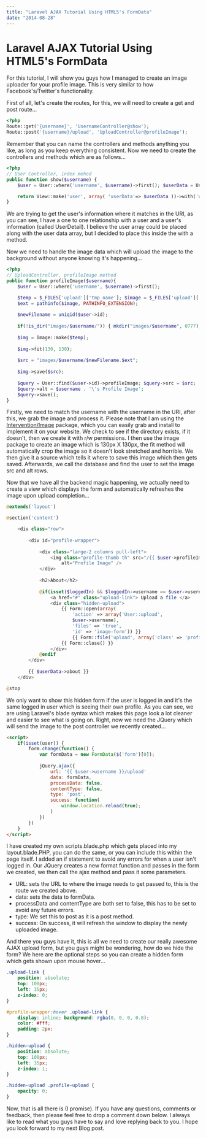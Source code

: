 ```yaml
---
title: "Laravel AJAX Tutorial Using HTML5's FormData"
date: "2014-08-28"
---
```

# Laravel AJAX Tutorial Using HTML5's FormData

For this tutorial, I will show you guys how I managed to create an image uploader for your profile image. This is very
similar to how Facebook's/Twitter's functionality.

First of all, let's create the routes, for this, we will need to create a get and post route...

```php
<?php
Route::get('{username}', 'UsernameController@show');
Route::post('{username}/upload', 'UploadController@profileImage');
```

Remember that you can name the controllers and methods anything you like, as long as you keep everything consistent.
Now we need to create the controllers and methods which are as follows...

```php
<?php
// User Controller, index mehod
public function show($username) {
    $user = User::where('username', $username)->first(); $userData = User::find($user->id)->UserDetail;

    return View::make('user', array( 'userData'=> $userData ))->with('user', $user);
}
```

We are trying to get the user's information where it matches in the URI, as you can see, I have a one to one
relationship with a user and a user's information (called UserDetail). I believe the user array could be placed along
with the user data array, but I decided to place this inside the with a method.

Now we need to handle the image data which will upload the image to the background without anyone knowing it's
happening...

```php
<?php
// UploadController, profileImage method
public function profileImage($username){
    $user = User::where('username', $username)->first();

    $temp = $_FILES['upload']['tmp_name']; $image = $_FILES['upload']['name'];
    $ext = pathinfo($image, PATHINFO_EXTENSION);
    
    $newFilename = uniqid($user->id);
    
    if(!is_dir("images/$username/")) { mkdir("images/$username", 0777); }
    
    $img = Image::make($temp);
    
    $img->fit(130, 130);
    
    $src = "images/$username/$newFilename.$ext";
    
    $img->save($src);
    
    $query = User::find($user->id)->profileImage; $query->src = $src;
    $query->alt = $username . '\'s Profile Image';
    $query->save();
}
```

Firstly, we need to match the username with the username in the URI, after this, we grab the image and process it.
Please note that I am using the [Intervention/Image](https://github.com/Intervention/image) package, which you can
easily grab and install to implement it on your website. We check to see if the directory exists, if it doesn't, then we
create it with r/w permissions. I then use the image package to create an image which is 130px X 130px, the fit method
will automatically crop the image so it doesn't look stretched and horrible. We then give it a source which tells it
where to save this image which then gets saved. Afterwards, we call the database and find the user to set the image src
and alt rows.

Now that we have all the backend magic happening, we actually need to create a view which displays the form and
automatically refreshes the image upon upload completion...

```php
@extends('layout')

@section('content')

    <div class="row">
    
        <div id="profile-wrapper">
        
            <div class="large-2 columns pull-left">
                <img class="profile-thumb th" src="/{{ $user->profileImage->src }}"
                    alt="Profile Image" />
            </div>
            
            <h2>About</h2>
            
            @if(isset($loggedIn) && $loggedIn->username == $user->username)
                <a href="#" class="upload-link"> Upload a file </a>
                <div class="hidden-upload">
                    {{ Form::open(array(
                        'action' => array('User::upload',
                        $user->username),
                        'files' => 'true',
                        'id' => 'image-form')) }}
                        {{ Form::file('upload', array('class' => 'profile-upload')) }}
                    {{ Form::close() }}
                </div>
            @endif
        </div>
    
        {{ $userData->about }}
    </div>

@stop
```

We only want to show this hidden form if the user is logged in and it's the same logged in user which is seeing their
own profile. As you can see, we are using Laravel's blade syntax which makes this page look a lot cleaner and easier to
see what is going on. Right, now we need the JQuery which will send the image to the post controller we recently
created...

```html
<script>
    if(isset(user)) {
        form.change(function() {
            var formData = new FormData($('form')[0]);
            
            jQuery.ajax({
                url: '{{ $user->username }}/upload'
                data: formData,
                processData: false,
                contentType: false,
                type: 'post',
                success: function(
                    window.location.reload(true);
                )
            })
        })
    }
</script>
```

I have created my own scripts.blade.php which gets placed into my layout.blade.PHP, you can do the same, or you can
include this within the page itself. I added an if statement to avoid any errors for when a user isn't logged in. Our
JQuery creates a new format function and passes in the form we created, we then call the ajax method and pass it some
parameters.

* URL: sets the URL to where the image needs to get passed to, this is the route we created above.
* data: sets the data to formData.
* processData and contentType are both set to false, this has to be set to avoid any future errors.
* type: We set this to post as it is a post method. 
* success: On success, it will refresh the window to display the newly uploaded image.

And there you guys have it, this is all we need to create our really awesome AJAX upload form, but you guys might be
wondering, how do we hide the form? We here are the optional steps so you can create a hidden form which gets shown upon
mouse hover...

```css
.upload-link {
    position: absolute;
    top: 100px;
    left: 35px;
    z-index: 0;
}

#profile-wrapper:hover .upload-link {
    display: inline; background: rgba(0, 0, 0, 0.8);
    color: #fff;
    padding: 2px;
}

.hidden-upload {
    position: absolute;
    top: 100px;
    left: 35px;
    z-index: 1;
}

.hidden-upload .profile-upload {
    opacity: 0;
}
```

Now, that is all there is (I promise). If you have any questions, comments or feedback, then please feel free to drop a
comment down below. I always like to read what you guys have to say and love replying back to you. I hope you look
forward to my next Blog post.
